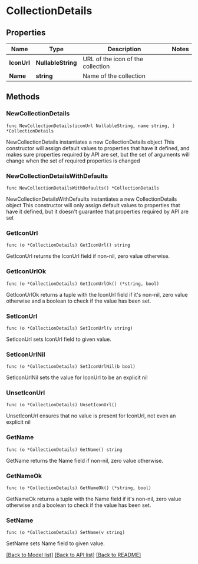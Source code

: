# CollectionDetails

## Properties

Name | Type | Description | Notes
------------ | ------------- | ------------- | -------------
**IconUrl** | **NullableString** | URL of the icon of the collection | 
**Name** | **string** | Name of the collection | 

## Methods

### NewCollectionDetails

`func NewCollectionDetails(iconUrl NullableString, name string, ) *CollectionDetails`

NewCollectionDetails instantiates a new CollectionDetails object
This constructor will assign default values to properties that have it defined,
and makes sure properties required by API are set, but the set of arguments
will change when the set of required properties is changed

### NewCollectionDetailsWithDefaults

`func NewCollectionDetailsWithDefaults() *CollectionDetails`

NewCollectionDetailsWithDefaults instantiates a new CollectionDetails object
This constructor will only assign default values to properties that have it defined,
but it doesn't guarantee that properties required by API are set

### GetIconUrl

`func (o *CollectionDetails) GetIconUrl() string`

GetIconUrl returns the IconUrl field if non-nil, zero value otherwise.

### GetIconUrlOk

`func (o *CollectionDetails) GetIconUrlOk() (*string, bool)`

GetIconUrlOk returns a tuple with the IconUrl field if it's non-nil, zero value otherwise
and a boolean to check if the value has been set.

### SetIconUrl

`func (o *CollectionDetails) SetIconUrl(v string)`

SetIconUrl sets IconUrl field to given value.


### SetIconUrlNil

`func (o *CollectionDetails) SetIconUrlNil(b bool)`

 SetIconUrlNil sets the value for IconUrl to be an explicit nil

### UnsetIconUrl
`func (o *CollectionDetails) UnsetIconUrl()`

UnsetIconUrl ensures that no value is present for IconUrl, not even an explicit nil
### GetName

`func (o *CollectionDetails) GetName() string`

GetName returns the Name field if non-nil, zero value otherwise.

### GetNameOk

`func (o *CollectionDetails) GetNameOk() (*string, bool)`

GetNameOk returns a tuple with the Name field if it's non-nil, zero value otherwise
and a boolean to check if the value has been set.

### SetName

`func (o *CollectionDetails) SetName(v string)`

SetName sets Name field to given value.



[[Back to Model list]](../README.md#documentation-for-models) [[Back to API list]](../README.md#documentation-for-api-endpoints) [[Back to README]](../README.md)


